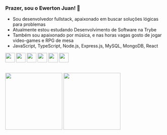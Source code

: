 ### Prazer, sou o Ewerton Juan! 👋

- Sou desenvolvedor fullstack, apaixonado em buscar soluções lógicas para problemas <br>
- Atualmente estou estudando Desenvolvimento de Software na Trybe <br>
- Também sou apaixonado por música, e nas horas vagas gosto de jogar video-games e RPG de mesa <br>
- JavaScript, TypeScript, Node.js, Express.js, MySQL, MongoDB, React <br>


<div>
  <img height="30" src="https://cdn.jsdelivr.net/gh/devicons/devicon/icons/javascript/javascript-plain.svg" />
  <img height="30" src="https://cdn.jsdelivr.net/gh/devicons/devicon/icons/typescript/typescript-plain.svg" />
  <img height="30" src="https://cdn.jsdelivr.net/gh/devicons/devicon/icons/nodejs/nodejs-plain.svg" />
  <img height="30" src="https://cdn.jsdelivr.net/gh/devicons/devicon/icons/mysql/mysql-plain.svg" />
  <img height="30" src="https://cdn.jsdelivr.net/gh/devicons/devicon/icons/mongodb/mongodb-plain.svg" />
  <img height="30" src="https://cdn.jsdelivr.net/gh/devicons/devicon/icons/react/react-original.svg" />
<div>
  
##
  
<div>
  <img height="180em" src="https://github-readme-stats.vercel.app/api?username=EwertonJuan&count_private=true&show_icons=true&theme=tokyonight" />
  <img height="180em" src="https://github-readme-stats.vercel.app/api/top-langs/?username=anuraghazra&layout=compact&count_private=true&show_icons=true&theme=tokyonight" />
<div>
